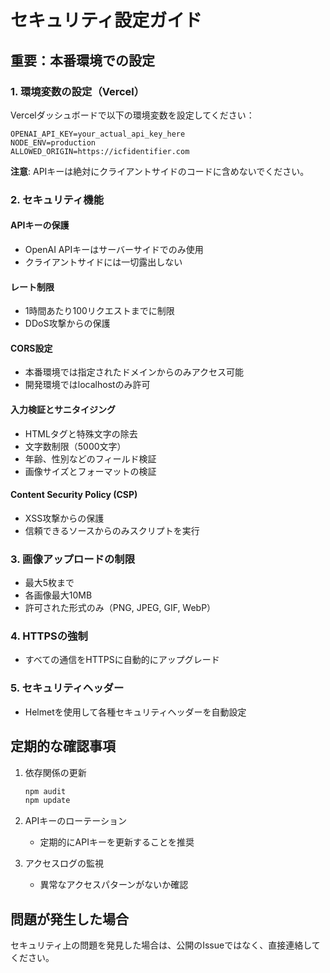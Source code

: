# セキュリティ設定ガイド

## 重要：本番環境での設定

### 1. 環境変数の設定（Vercel）

Vercelダッシュボードで以下の環境変数を設定してください：

```
OPENAI_API_KEY=your_actual_api_key_here
NODE_ENV=production
ALLOWED_ORIGIN=https://icfidentifier.com
```

**注意**: APIキーは絶対にクライアントサイドのコードに含めないでください。

### 2. セキュリティ機能

#### APIキーの保護
- OpenAI APIキーはサーバーサイドでのみ使用
- クライアントサイドには一切露出しない

#### レート制限
- 1時間あたり100リクエストまでに制限
- DDoS攻撃からの保護

#### CORS設定
- 本番環境では指定されたドメインからのみアクセス可能
- 開発環境ではlocalhostのみ許可

#### 入力検証とサニタイジング
- HTMLタグと特殊文字の除去
- 文字数制限（5000文字）
- 年齢、性別などのフィールド検証
- 画像サイズとフォーマットの検証

#### Content Security Policy (CSP)
- XSS攻撃からの保護
- 信頼できるソースからのみスクリプトを実行

### 3. 画像アップロードの制限
- 最大5枚まで
- 各画像最大10MB
- 許可された形式のみ（PNG, JPEG, GIF, WebP）

### 4. HTTPSの強制
- すべての通信をHTTPSに自動的にアップグレード

### 5. セキュリティヘッダー
- Helmetを使用して各種セキュリティヘッダーを自動設定

## 定期的な確認事項

1. 依存関係の更新
   ```bash
   npm audit
   npm update
   ```

2. APIキーのローテーション
   - 定期的にAPIキーを更新することを推奨

3. アクセスログの監視
   - 異常なアクセスパターンがないか確認

## 問題が発生した場合

セキュリティ上の問題を発見した場合は、公開のIssueではなく、直接連絡してください。